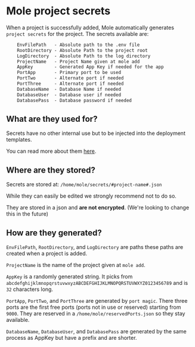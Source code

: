 # Mole project secrets

When a project is successfully added, Mole automatically generates `project secrets` for the project. The secrets available are:

```txt
	EnvFilePath   - Absolute path to the .env file
	RootDirectory - Absolute Path to the project root
	LogDirectory  - Absolute Path to the log directory
	ProjectName   - Project Name given at mole add
	AppKey        - Generated App Key if needed for the app
	PortApp       - Primary port to be used
	PortTwo       - Alternate port if needed
	PortThree     - Alternate port if needed
	DatabaseName  - Database Name if needed
	DatabaseUser  - Database user if needed
	DatabasePass  - Database password if needed
```

## What are they used for?

Secrets have no other internal use but to be injected into the deployment templates.

You can read more about them [here](/docs/deployments.md).

## Where are they stored?

Secrets are stored at: `/home/mole/secrets/#project-name#.json`

While they can easily be edited we strongly recommend not to do so.

They are stored in a json and **are not encrypted**. (We're looking to change this in the future)

## How are they generated?

`EnvFilePath`, `RootDirectory`, and `LogDirectory` are paths these paths are created when a project is added.

`ProjectName` is the name of the project given at `mole add`.

`AppKey` is a randomly generated string. It picks from `abcdefghijklmnopqrstuvwxyzABCDEFGHIJKLMNOPQRSTUVWXYZ0123456789` and is `32` characters long.

`PortApp`, `PortTwo`, and `PortThree` are generated by `port magic`. There three ports are the first free ports (ports not in use or reserved) starting from `9000`. They are reserved in a `/home/mole/reservedPorts.json` so they stay available.

`DatabaseName`, `DatabaseUser`, and `DatabasePass` are generated by the same process as AppKey but have a prefix and are shorter.
